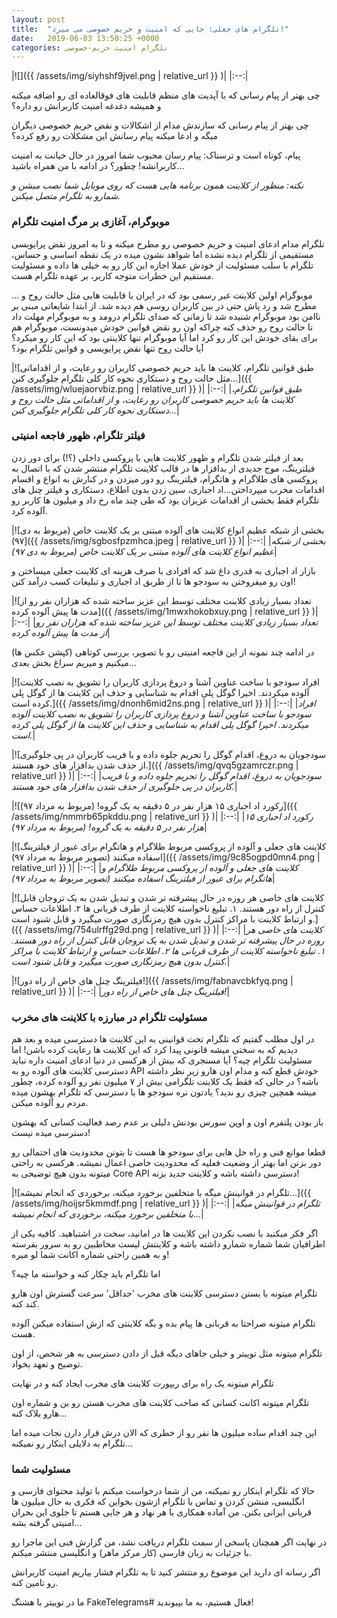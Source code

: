 ```yaml
---
layout: post
title:  "تلگرام های جعلی: جایی که امنیت و حریم خصوصی می میرد!"
date:   2019-06-03 13:50:25 +0000
categories: تلگرام امنیت حریم-خصوصی
---
```

|![]({{ /assets/img/siyhshf9jvel.png | relative_url }} )|
|:--:|

چی بهتر از پیام رسانی که با آپدیت های منظم قابلیت های فوقالعاده ای رو اضافه میکنه و همیشه دغدغه امنیت کاربرانش رو داره؟

چی بهتر از پیام رسانی که سازندش مدام از اشکالات و نقض حریم خصوصی دیگران میگه و ادعا میکنه پیام رسانش این مشکلات رو رفع کرده؟

پیام، کوتاه است و ترسناک: پیام رسان محبوب شما امروز در حال خیانت به امنیت کاربرانشه! چطور؟ در ادامه با من همراه باشید...

_نکته: منظور از کلاینت همون برنامه هایی هست که روی موبایل شما نصب میشن و شمارو به تلگرام متصل میکنن._

### موبوگرام، آغازی بر مرگ امنیت تلگرام

تلگرام مدام ادعای امنیت و حریم خصوصی رو مطرح میکنه و تا به امروز نقض پرایویسی مستقیمی از تلگرام دیده نشده اما شواهد نشون میده در یک نقطه اساسی و حساس، تلگرام با سلب مسئولیت از خودش عملا اجازه این کار رو به خیلی ها داده و مسئولیت مستقیم این خطرات متوجه کاربر، بر عهده تلگرام هست.

موبوگرام اولین کلاینت غیر رسمی بود که در ایران با قابلیت هایی مثل حالت روح و ... مطرح شد و رد پاش حتی در بین کاربران روسی هم دیده شد. از ابتدا شایعاتی مبنی بر ناامن بود موبوگرام شنیده شد تا زمانی که صدای تلگرام درومد و به موبوگرام مهلت داد تا حالت روح رو حذف کنه چراکه اون رو نقض قوانین خودش میدونست، موبوگرام هم برای بقای خودش این کار رو کرد اما آیا موبوگرام تنها کلاینتی بود که این کار رو میکرد؟ آیا حالت روح تنها نقض پرایویسی و قوانین تلگرام بود؟

|![طبق قوانین تلگرام، کلاینت ها باید حریم خصوصی کاربران رو رعایت، و از اقداماتی مثل حالت روح و دستکاری نحوه کار کلی تلگرام جلوگیری کنن...]({{ /assets/img/wluejaorvbiz.png | relative_url }} )|
|:--:|
|*طبق قوانین تلگرام، کلاینت ها باید حریم خصوصی کاربران رو رعایت، و از اقداماتی مثل حالت روح و دستکاری نحوه کار کلی تلگرام جلوگیری کنن...*|

### فیلتر تلگرام، ظهور فاجعه امنیتی

بعد از فیلتر شدن تلگرام و ظهور کلاینت هایی با پروکسی داخلی (؟!) برای دور زدن فیلترینگ، موج جدیدی از بدافزار ها در قالب کلاینت تلگرام منتشر شدن که با اتصال به پروکسی های طلاگرام و هاتگرام، فیلترینگ رو دور میزدن و در کنارش به انواع و اقسام اقدامات مخرب میپرداختن...اد اجباری، سین زدن بدون اطلاع، دستکاری و فیلتر چنل های تلگرام فقط بخشی از اقدامات عزیزان بود که طی چند ماه رخ داد و میلیون ها کاربر رو آلوده کرد.

|![بخشی از شبکه عظیم انواع کلاینت های آلوده مبتنی بر یک کلاینت خاص (مربوط به دی ۹۷)]({{ /assets/img/sgbosfpzmhca.jpeg | relative_url }} )|
|:--:|
|*بخشی از شبکه عظیم انواع کلاینت های آلوده مبتنی بر یک کلاینت خاص (مربوط به دی ۹۷)*|

بازار اد اجباری به قدری داغ شد که افرادی با صرف هزینه ای کلاینت جعلی میساختن و اون رو میفروختن به سودجو ها تا از طریق اد اجباری و تبلیغات کسب درآمد کنن!

|![تعداد بسیار زیادی کلاینت مختلف توسط این عزیز ساخته شده که هزاران نفر رو از مدت ها پیش آلوده کرده]({{ /assets/img/1mwxhokobxuy.png | relative_url }} )|
|:--:|
|*تعداد بسیار زیادی کلاینت مختلف توسط این عزیز ساخته شده که هزاران نفر رو از مدت ها پیش آلوده کرده*|

در ادامه چند نمونه از این فاجعه امنیتی رو با تصویر، بررسی کوتاهی (کپشن عکس ها) میکنیم و میریم سراغ بخش بعدی...

|![افراد سودجو با ساخت عناوین آشنا و دروغ پردازی کاربران را تشویق به نصب کلاینت آلوده میکردند. اخیرا گوگل پلی اقدام به شناسایی و حذف این کلاینت ها از گوگل پلی کرده است.]({{ /assets/img/dnonh6mid2ns.png | relative_url }} )|
|:--:|
|*افراد سودجو با ساخت عناوین آشنا و دروغ پردازی کاربران را تشویق به نصب کلاینت آلوده میکردند. اخیرا گوگل پلی اقدام به شناسایی و حذف این کلاینت ها از گوگل پلی کرده است.*|

  

|![سودجویان به دروغ، اقدام گوگل را تحریم جلوه داده و با فریب کاربران در پی جلوگیری از حذف شدن بدافزار های خود هستند.]({{ /assets/img/qvq5gzamrczr.png | relative_url }} )|
|:--:|
|*سودجویان به دروغ، اقدام گوگل را تحریم جلوه داده و با فریب کاربران در پی جلوگیری از حذف شدن بدافزار های خود هستند.*|

  

|![رکورد اد اجباری ۱۵ هزار نفر در ۵ دقیقه به یک گروه! (مربوط به مرداد ۹۷)]({{ /assets/img/nmmrb65pkddu.png | relative_url }} )|
|:--:|
|*رکورد اد اجباری ۱۵ هزار نفر در ۵ دقیقه به یک گروه! (مربوط به مرداد ۹۷)*|

  

|![کلاینت های جعلی و آلوده از پروکسی مربوط طلاگرام و هاتگرام برای عبور از فیلترینگ اسفاده میکنند (تصویر مربوط به مرداد ۹۷)]({{ /assets/img/9c85ogpd0mn4.png | relative_url }} )|
|:--:|
|*کلاینت های جعلی و آلوده از پروکسی مربوط طلاگرام و هاتگرام برای عبور از فیلترینگ اسفاده میکنند (تصویر مربوط به مرداد ۹۷)*|

  

|![کلاینت های خاصی هر روزه در حال پیشرفته تر شدن و تبدیل شدن به یک تروجان قابل کنترل از راه دور هستند. ۱. تبلیغ ناخواسته کلاینت از طرف قربانی ها ۲. اطلاعات حساس و ارتباط کلاینت با مراکز کنترل بدون هیچ رمزنگاری صورت میگیرد و قابل شنود است.]({{ /assets/img/754ulrffg29d.png | relative_url }} )|
|:--:|
|*کلاینت های خاصی هر روزه در حال پیشرفته تر شدن و تبدیل شدن به یک تروجان قابل کنترل از راه دور هستند. ۱. تبلیغ ناخواسته کلاینت از طرف قربانی ها ۲. اطلاعات حساس و ارتباط کلاینت با مراکز کنترل بدون هیچ رمزنگاری صورت میگیرد و قابل شنود است.*|

  

  

|![فیلترینگ چنل های خاص از راه دور!]({{ /assets/img/fabnavcbkfyq.png | relative_url }} )|
|:--:|
|*فیلترینگ چنل های خاص از راه دور!*|

  

### مسئولیت تلگرام در مبارزه با کلاینت های مخرب

در اول مطلب گفتیم که تلگرام تحت قوانینی به این کلاینت ها دسترسی میده و بعد هم دیدیم که به سختی میشه قانونی پیدا کرد که این کلاینت ها رعایت کرده باشن! اما مسئولیت تلگرام چیه؟ آیا مسنجری که بیش از هرکسی در دنیا ادعای امنیت داره نباید دسترسی کلاینت های آلوده رو به API خودش قطع کنه و مدام اون هارو زیر نظر داشته باشه؟ در حالی که فقط یک کلاینت تلگرامی بیش از ۷ میلیون نفر رو آلوده کرده، چطور میشه همچین چیزی رو ندید؟ یادتون نره سودجو ها با دسترسی که تلگرام بهشون میده مردم رو آلوده میکنن.

باز بودن پلتفرم اون و اوپن سورس بودنش دلیلی بر عدم رصد فعالیت کسانی که بهشون دسترسی میده نیست!

قطعا موانع فنی و راه حل هایی برای سودجو ها هست تا بتونن محدودیت های احتمالی رو دور بزنن اما بهتر از وضعیت فعلیه که محدودیت خاصی اعمال نمیشه. هرکسی به راحتی میتونه بدون هیچ توضیحی به Core API دسترسی داشته باشه و کلاینت جدید بزنه!

|![تلگرام در قوانینش میگه با متخلفین برخورد میکنه، برخوردی که انجام نمیشه...]({{ /assets/img/hoijsr5kmmdf.png | relative_url }} )|
|:--:|
|*تلگرام در قوانینش میگه با متخلفین برخورد میکنه، برخوردی که انجام نمیشه...*|

اگر فکر میکنید با نصب نکردن این کلاینت ها در امانید، سخت در اشتباهید. کافیه یکی از اطرافیان شما شماره شمارو داشته باشه و کلاینتش لیست مخاطبین رو به سرور بفرسته و به همین راحتی شماره اکانت شما لو میره!

اما تلگرام باید چکار کنه و خواسته ما چیه؟

تلگرام میتونه با بستن دسترسی کلاینت های مخرب 'حداقل' سرعت گسترش اون هارو کند کنه.

تلگرام میتونه صراحتا به قربانی ها پیام بده و بگه کلاینتی که ازش استفاده میکنن آلوده هست.

تلگرام میتونه مثل توییتر و خیلی جاهای دیگه قبل از دادن دسترسی به هر شخص، از اون توضیح و تعهد بخواد.

تلگرام میتونه یک راه برای ریپورت کلاینت های مخرب ایجاد کنه و در نهایت

تلگرام میتونه اکانت کسانی که صاحب کلاینت های مخرب هستن رو بن و شماره اون هارو بلاک کنه...

این چند اقدام ساده میلیون ها نفر رو از خطری که الان درش قرار دارن نجات میده اما تلگرام به دلایلی اینکار رو نمیکنه...

### مسئولیت شما

حالا که تلگرام اینکار رو نمیکنه، من از شما درخواست میکنم با تولید محتوای فارسی و انگلیسی، منشن کردن و تماس با تلگرام ازشون بخواین که فکری به حال میلیون ها قربانی ایرانی بکنن. من آماده همکاری با هر نهاد و هر جایی هستم تا جلوی این بحران امنیتی گرفته بشه...

در نهایت اگر همچنان پاسخی از سمت تلگرام دریافت نشد، من گزارش فنی این ماجرا رو با جزئیات به زبان فارسی (کار مرکز ماهر) و انگلیسی منتشر میکنم.

اگر رسانه ای دارید این موضوع رو منتشر کنید تا به تلگرام فشار بیاریم امنیت کاربرانش رو تامین کنه.

ما در توییتر با هشتگ FakeTelegrams# فعال هستیم، به ما بپیوندید!